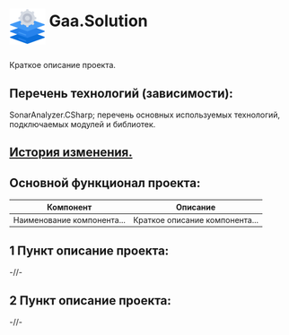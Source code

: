 # <p><img src="icon.png" width="64px" height="64px" align="middle"/> Gaa.Solution</p>

Краткое описание проекта.

## Перечень технологий (зависимости):

SonarAnalyzer.CSharp; перечень основных используемых технологий, подключаемых модулей и библиотек.

## [История изменения.](CHANGELOG.md)

## Основной функционал проекта:

| Компонент                  | Описание                       |
|----------------------------|--------------------------------|
| Наименование компонента... | Краткое описание компонента... |

## 1 Пункт описание проекта:

-//-

## 2 Пункт описание проекта:

-//-